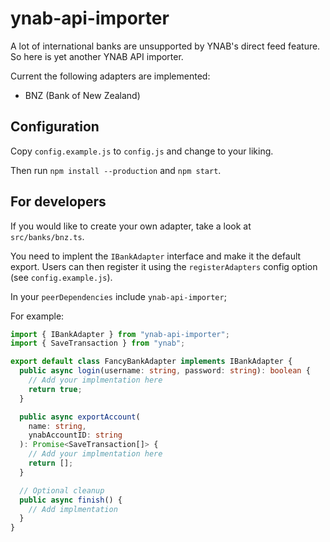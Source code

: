 # ynab-api-importer

A lot of international banks are unsupported by YNAB's direct feed feature. So
here is yet another YNAB API importer.

Current the following adapters are implemented:

- BNZ (Bank of New Zealand)

## Configuration

Copy `config.example.js` to `config.js` and change to your liking.

Then run `npm install --production` and `npm start`.

## For developers

If you would like to create your own adapter, take a look at `src/banks/bnz.ts`.

You need to implent the `IBankAdapter` interface and make it the default export.
Users can then register it using the `registerAdapters` config option (see `config.example.js`).

In your `peerDependencies` include `ynab-api-importer`;

For example:

```typescript
import { IBankAdapter } from "ynab-api-importer";
import { SaveTransaction } from "ynab";

export default class FancyBankAdapter implements IBankAdapter {
  public async login(username: string, password: string): boolean {
    // Add your implmentation here
    return true;
  }

  public async exportAccount(
    name: string,
    ynabAccountID: string
  ): Promise<SaveTransaction[]> {
    // Add your implmentation here
    return [];
  }

  // Optional cleanup
  public async finish() {
    // Add implmentation
  }
}
```
